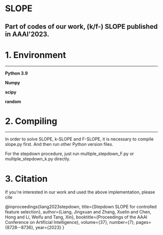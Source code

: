 # SLOPE

## Part of codes of our work, (k/f-) SLOPE published in  AAAI'2023.

# 1. Environment
-------------

**Python 3.9**

**Numpy**

**scipy**

**random**


# 2. Compiling
------------

In order to solve SLOPE, k-SLOPE and F-SLOPE, it is necessary to compile slope.py first. And then run other Python version files.

For the stepdown procedure, just run multiple_stepdown_F.py or multiple_stepdown_k.py directly.


# 3. Citation

If you're interested in our work and used the above implementation, please  cite


@inproceedings{liang2023stepdown,
  title={Stepdown SLOPE for controlled feature selection},
  author={Liang, Jingxuan and Zhang, Xuelin and Chen, Hong and Li, Weifu and Tang, Xin},
  booktitle={Proceedings of the AAAI Conference on Artificial Intelligence},
  volume={37},
  number={7},
  pages={8728--8736},
  year={2023}
}
